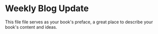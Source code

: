 # Weekly Blog Update

This file file serves as your book's preface, a great place to describe your book's content and ideas.

